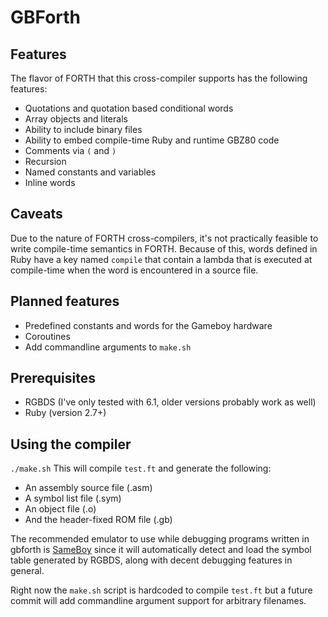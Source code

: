 # GBForth

## Features
The flavor of FORTH that this cross-compiler supports has the following features:
- Quotations and quotation based conditional words
- Array objects and literals
- Ability to include binary files
- Ability to embed compile-time Ruby and runtime GBZ80 code
- Comments via `(` and `)`
- Recursion
- Named constants and variables
- Inline words

## Caveats
Due to the nature of FORTH cross-compilers, it's not practically feasible to write
compile-time semantics in FORTH. Because of this, words defined in Ruby have a 
key named `compile` that contain a lambda that is executed at compile-time when
the word is encountered in a source file.

## Planned features
- Predefined constants and words for the Gameboy hardware
- Coroutines
- Add commandline arguments to `make.sh`

## Prerequisites
- RGBDS (I've only tested with 6.1, older versions probably work as well)
- Ruby (version 2.7+)

## Using the compiler
`./make.sh`
This will compile `test.ft` and generate the following:
- An assembly source file (.asm)
- A symbol list file (.sym)
- An object file (.o)
- And the header-fixed ROM file (.gb)

The recommended emulator to use while debugging programs written in gbforth
is [SameBoy](https://sameboy.github.io/) since it will automatically detect and load
the symbol table generated by RGBDS, along with decent debugging features in general.

Right now the `make.sh` script is hardcoded to compile `test.ft` but
a future commit will add commandline argument support for arbitrary
filenames.

